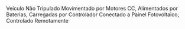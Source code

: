 Veículo Não Tripulado Movimentado por Motores CC, Alimentados por Baterias, Carregadas por Controlador Conectado a Painel Fotovoltaico, Controlado Remotamente